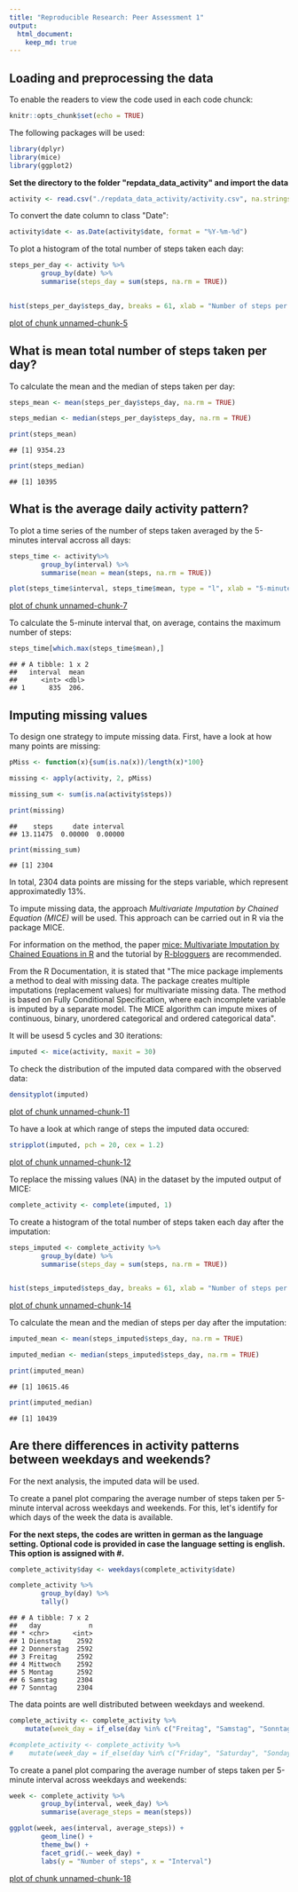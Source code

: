 ```yaml
---
title: "Reproducible Research: Peer Assessment 1"
output: 
  html_document:
    keep_md: true
---
```



## Loading and preprocessing the data

To enable the readers to view the code used in each code chunck:


```r
knitr::opts_chunk$set(echo = TRUE)
```


The following packages will be used: 

```r
library(dplyr)
library(mice)
library(ggplot2)
```


**Set the directory to the folder "repdata_data_activity" and import the data** 



```r
activity <- read.csv("./repdata_data_activity/activity.csv", na.strings = "NA")
```

To convert the date column to class "Date":


```r
activity$date <- as.Date(activity$date, format = "%Y-%m-%d")
```


To plot a histogram of the total number of steps taken each day:

```r
steps_per_day <- activity %>%
        group_by(date) %>%
        summarise(steps_day = sum(steps, na.rm = TRUE))
        

hist(steps_per_day$steps_day, breaks = 61, xlab = "Number of steps per day", main = "", col = "lightblue")
```

[plot of chunk unnamed-chunk-5](figure/unnamed-chunk-5-1.png)


## What is mean total number of steps taken per day?

To calculate the mean and the median of steps taken per day:


```r
steps_mean <- mean(steps_per_day$steps_day, na.rm = TRUE)

steps_median <- median(steps_per_day$steps_day, na.rm = TRUE)

print(steps_mean)
```

```
## [1] 9354.23
```

```r
print(steps_median)
```

```
## [1] 10395
```


## What is the average daily activity pattern?


To plot a time series of the number of steps taken averaged by the 5-minutes interval accross all days:



```r
steps_time <- activity%>%
        group_by(interval) %>%
        summarise(mean = mean(steps, na.rm = TRUE)) 

plot(steps_time$interval, steps_time$mean, type = "l", xlab = "5-minutes Interval", ylab = "Number of steps", xlim = c(0, 2355))
```

[plot of chunk unnamed-chunk-7](figure/unnamed-chunk-7-1.png)


To calculate the 5-minute interval that, on average, contains the maximum number of steps:



```r
steps_time[which.max(steps_time$mean),]
```

```
## # A tibble: 1 x 2
##   interval  mean
##      <int> <dbl>
## 1      835  206.
```

## Imputing missing values


To design one strategy to impute missing data. First, have a look at how many points are missing: 



```r
pMiss <- function(x){sum(is.na(x))/length(x)*100}

missing <- apply(activity, 2, pMiss)

missing_sum <- sum(is.na(activity$steps))

print(missing)
```

```
##    steps     date interval 
## 13.11475  0.00000  0.00000
```

```r
print(missing_sum)
```

```
## [1] 2304
```


In total, 2304 data points are missing for the steps variable, which represent approximatedly 13%. 

To impute missing data, the approach *Multivariate Imputation by Chained Equation (MICE)* will be used. 
This approach can be carried out in R via the package MICE. 

For information on the method, the paper [mice: Multivariate Imputation by Chained Equations in R](https://www.jstatsoft.org/article/view/v045i03) and the tutorial by [R-blogguers](https://www.r-bloggers.com/2015/10/imputing-missing-data-with-r-mice-package/) are recommended. 


From the R Documentation, it is stated that "The mice package implements a method to deal with missing data. The package creates multiple imputations (replacement values) for multivariate missing data. The method is based on Fully Conditional Specification, where each incomplete variable is imputed by a separate model. The MICE algorithm can impute mixes of continuous, binary, unordered categorical and ordered categorical data".

It will be usesd 5 cycles and 30 iterations:



```r
imputed <- mice(activity, maxit = 30)
```


To check the distribution of the imputed data compared with the observed data: 



```r
densityplot(imputed)
```

[plot of chunk unnamed-chunk-11](figure/unnamed-chunk-11-1.png)


To have a look at which range of steps the imputed data occured:



```r
stripplot(imputed, pch = 20, cex = 1.2)
```

[plot of chunk unnamed-chunk-12](figure/unnamed-chunk-12-1.png)


To replace the missing values (NA) in the dataset by the imputed output of MICE:



```r
complete_activity <- complete(imputed, 1)
```


To create a histogram of the total number of steps taken each day after the imputation:



```r
steps_imputed <- complete_activity %>%
        group_by(date) %>%
        summarise(steps_day = sum(steps, na.rm = TRUE))
        

hist(steps_imputed$steps_day, breaks = 61, xlab = "Number of steps per day", main = "", col = "lightblue")
```

[plot of chunk unnamed-chunk-14](figure/unnamed-chunk-14-1.png)


To calculate the mean and the median of steps per day after the imputation: 



```r
imputed_mean <- mean(steps_imputed$steps_day, na.rm = TRUE)

imputed_median <- median(steps_imputed$steps_day, na.rm = TRUE)

print(imputed_mean)
```

```
## [1] 10615.46
```

```r
print(imputed_median)
```

```
## [1] 10439
```


## Are there differences in activity patterns between weekdays and weekends?



For the next analysis, the imputed data will be used. 

To create a panel plot comparing the average number of steps taken per 5-minute interval across weekdays and weekends. For this, let's identify for which days of the week the data is available. 

**For the next steps, the codes are written in german as the language setting. Optional code is provided in case the language setting is english. This option is assigned with #.** 




```r
complete_activity$day <- weekdays(complete_activity$date)

complete_activity %>%
        group_by(day) %>%
        tally()
```

```
## # A tibble: 7 x 2
##   day            n
## * <chr>      <int>
## 1 Dienstag    2592
## 2 Donnerstag  2592
## 3 Freitag     2592
## 4 Mittwoch    2592
## 5 Montag      2592
## 6 Samstag     2304
## 7 Sonntag     2304
```

The data points are well distributed between weekdays and weekend.



```r
complete_activity <- complete_activity %>%
    mutate(week_day = if_else(day %in% c("Freitag", "Samstag", "Sonntag"), "Weekend", "Weekday"))

#complete_activity <- complete_activity %>%
#    mutate(week_day = if_else(day %in% c("Friday", "Saturday", "Sonday"), "Weekend", "Weekday"))
```


To create a panel plot comparing the average number of steps taken per 5-minute interval across weekdays and weekends:


```r
week <- complete_activity %>%
        group_by(interval, week_day) %>%
        summarise(average_steps = mean(steps))

ggplot(week, aes(interval, average_steps)) + 
        geom_line() + 
        theme_bw() +
        facet_grid(.~ week_day) +
        labs(y = "Number of steps", x = "Interval")
```

[plot of chunk unnamed-chunk-18](figure/unnamed-chunk-18-1.png)


